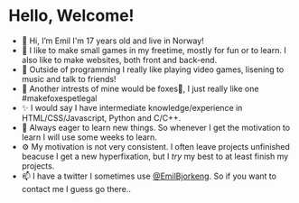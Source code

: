 # Hello, Welcome!

- 👋 Hi, I’m Emil I'm 17 years old and live in Norway!
- 👀 I like to make small games in my freetime, mostly for fun or to learn. I also like to make websites, both front and back-end.
- 🌱 Outside of programming I really like playing video games, lisening to music and talk to friends!
- 🦊 Another intrests of mine would be foxes🦊, I just really like one #makefoxespetlegal
- ✨ I would say I have intermediate knowledge/experience in HTML/CSS/Javascript, Python and C/C++.
- 📘 Always eager to learn new things. So whenever I get the motivation to learn I will use some weeks to learn.
- ⚙️ My motivation is not very consistent. I often leave projects unfinished beacuse I get a new hyperfixation, but I *try* my best to at least finish my projects.
- 📫 I have a twitter I sometimes use [@EmilBjorkeng](https://twitter.com/EmilBjorkeng). So if you want to contact me I guess go there..
